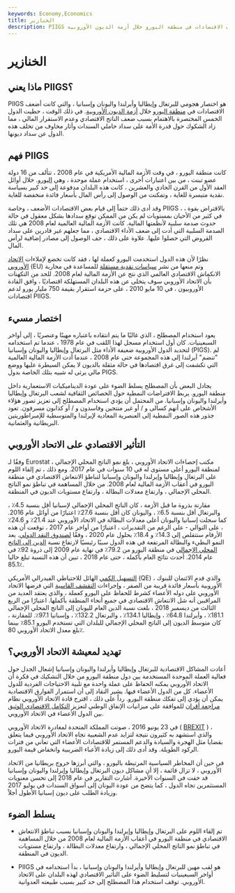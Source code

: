 ```yaml
---
keywords: Economy,Economics
title: الخنازير
description: PIIGS هي اختصار للبرتغال وإيطاليا وأيرلندا واليونان وإسبانيا ، والتي كانت أضعف الاقتصادات في منطقة اليورو خلال أزمة الديون الأوروبية.
---
```


# الخنازير
## ماذا يعني PIIGS؟

PIIGS هو اختصار هجومي للبرتغال وإيطاليا وأيرلندا واليونان وإسبانيا ، والتي كانت أضعف الاقتصادات في [منطقة اليورو](/eurozone) خلال [أزمة الديون الأوروبية](/european-sovereign-debt-crisis). في ذلك الوقت ، حظيت الدول الخمس المختصرة بالاهتمام بسبب ضعف الناتج الاقتصادي وعدم الاستقرار المالي ، مما زاد الشكوك حول قدرة الأمة على سداد حاملي السندات وأثار مخاوف من تخلف هذه الدول عن سداد ديونها.

## فهم PIIGS

كانت منطقة اليورو ، في وقت الأزمة المالية الأمريكية في عام 2008 ، تتألف من 16 دولة عضو تبنت ، من بين اعتبارات أخرى ، استخدام عملة موحدة ، وهي [اليورو](/euro). خلال أوائل العقد الأول من القرن الحادي والعشرين ، كانت هذه البلدان مدفوعة إلى حد كبير بسياسة نقدية متيسرة للغاية ، وتمكنت من الوصول إلى رأس المال بأسعار فائدة منخفضة للغاية.

وقد أدى ذلك حتماً إلى قيام بعض الاقتصادات الأضعف ، وخاصة PIIGS ، بالاقتراض بقوة ، في كثير من الأحيان بمستويات لم يكن من الممكن توقع سدادها بشكل معقول في حالة حدوث صدمة سلبية لأنظمتها المالية. كانت الأزمة المالية العالمية لعام 2008 هي تلك الصدمة السلبية التي أدت إلى ضعف الأداء الاقتصادي ، مما جعلهم غير قادرين على سداد القروض التي حصلوا عليها. علاوة على ذلك ، جف الوصول إلى مصادر إضافية لرأس المال.

نظرًا لأن هذه الدول استخدمت اليورو كعملة لها ، فقد كانت تخضع لإملاءات [الاتحاد الأوروبي](/europeanunion) (EU) وتم منعها من نشر [سياسات نقدية مستقلة](/monetarypolicy) للمساعدة في محاربة الانكماش الاقتصادي العالمي الذي نتج عن الأزمة المالية لعام 2008. للحد من التكهنات بأن الاتحاد الأوروبي سوف يتخلى عن هذه البلدان المستهلكة اقتصاديًا ، وافق القادة الأوروبيون ، في 10 مايو 2010 ، على حزمة استقرار بقيمة 750 مليار يورو لدعم اقتصادات PIIGS.

## اختصار مسيء

يعود استخدام المصطلح ، الذي غالبًا ما يتم انتقاده باعتباره مهينًا وعنصريًا ، إلى أواخر السبعينيات. كان أول استخدام مسجل لهذا اللقب في عام 1978 ، عندما تم استخدامه لتحديد الدول الأوروبية ضعيفة الأداء مثل البرتغال وإيطاليا واليونان وإسبانيا (PIGS). لم "تنضم" أيرلندا إلى هذه المجموعة حتى عام 2008 ، عندما أدت الأزمة المالية العالمية التي تكشفت إلى غرق اقتصادها في حالة مثقلة بالديون لا يمكن السيطرة عليها ووضع مالي يرثى له شبيه بتلك الخاصة بدول PIGS.

يجادل البعض بأن المصطلح يسلط الضوء على عودة الديناميكيات الاستعمارية داخل منطقة اليورو. يربط الافتراضات النمطية حول الخصائص الثقافية لشعب البرتغال وإيطاليا وأيرلندا واليونان وإسبانيا. من المحتمل أن يؤدي استخدام المصطلح إلى تعزيز تصور هؤلاء الأشخاص على أنهم كسالى و / أو غير منتجين وفاسدون و / أو كذابون مسرفون. تعود جذور هذه الصور النمطية إلى العنصرية المعادية لإيرلندا والمتوسطية للإمبراطوريتين البريطانية والعثمانية.

## التأثير الاقتصادي على الاتحاد الأوروبي

وفقًا لـ Eurostat ، مكتب إحصاءات الاتحاد الأوروبي ، بلغ نمو الناتج المحلي الإجمالي لمنطقة اليورو أعلى مستوى له في 10 سنوات في عام 2017. ومع ذلك ، تم إلقاء اللوم على البرتغال وإيطاليا وإيرلندا واليونان وإسبانيا لتباطؤ الانتعاش الاقتصادي في منطقة اليورو في أعقاب الأزمة المالية لعام 2008. من خلال المساهمة في تباطؤ نمو الناتج المحلي الإجمالي ، وارتفاع معدلات البطالة ، وارتفاع مستويات الديون في المنطقة.

مقارنة بذروة ما قبل الأزمة ، كان الناتج المحلي الإجمالي لإسبانيا أقل بنسبة 4.5٪ ، والبرتغال أقل بنسبة 6.5٪ ، واليونان كان أقل بنسبة 27.6٪ اعتبارًا من أوائل عام 2016. كما سجلت إسبانيا واليونان أعلى معدلات البطالة في الاتحاد الأوروبي عند 21.4٪ و 24.6٪ ، على التوالي - على الرغم من التقديرات ، اعتبارًا من أواخر عام 2017 ، توقعت أن هذه الأرقام ستتقلص إلى 14.3٪ و 18.4٪ بحلول عام 2020 ، وفقًا [لصندوق النقد الدولي](/imf). يعد النمو البطيء والبطالة المرتفعة في هذه الدول سببًا رئيسيًا لارتفاع نسبة [الدين إلى الناتج المحلي الإجمالي](/debtgdpratio) في منطقة اليورو من 79.2٪ في نهاية عام 2009 إلى ذروة 92٪ في عام 2014. أحدث نتائج العام بأكمله ، حتى عام 2018 ، تبين أن هذه النسبة تبلغ حاليا 85.1٪.

[التسهيل الكمي](/quantitative-easing) الهائل للاحتياطي الفيدرالي الأمريكي (QE) ، والذي قدم الائتمان للبنوك الأوروبية بأسعار فائدة قريبة من الصفر ، وإجراءات [التقشف القاسية](/austerity) التي فرضها الاتحاد الأوروبي على دوله الأعضاء كشرط للحفاظ على اليورو كعملة ، والذي يعتقد العديد من المراقبين أنه شل الانتعاش الاقتصادي في جميع أنحاء المنطقة بأكملها. اعتبارًا من الربع الثالث من ديسمبر 2018 ، بلغت نسبة الدين العام لليونان إلى الناتج المحلي الإجمالي 181.1٪ ، وأيرلندا 64.8٪ ، وإيطاليا 134.1٪ ، والبرتغال 132.2٪ ، وإسبانيا 97.1٪. للمقارنة ، كان متوسط الديون إلى الناتج المحلي الإجمالي للبلدان التي تستخدم اليورو 85.1٪ بينما بلغ معدل الاتحاد الأوروبي 80٪.

## تهديد لمعيشة الاتحاد الأوروبي؟

أعادت المشاكل الاقتصادية للبرتغال وإيطاليا وأيرلندا واليونان وإسبانيا إشعال الجدل حول فعالية العملة الموحدة المستخدمة بين دول منطقة اليورو من خلال التشكيك في فكرة أن الاتحاد الأوروبي يمكنه الحفاظ على عملة واحدة مع تلبية الاحتياجات الفردية للدول الأعضاء. كل من الدول الأعضاء فيها. يشير النقاد إلى أن استمرار الفوارق الاقتصادية يمكن أن يؤدي إلى تفكك منطقة اليورو. رداً على ذلك ، اقترح قادة الاتحاد الأوروبي نظام [مراجعة أقران](/peer-review) للموافقة على ميزانيات الإنفاق الوطني لتعزيز [التكامل الاقتصادي الوثيق](/economic-integration) بين الدول الأعضاء في الاتحاد الأوروبي.

في 23 يونيو 2016 ، صوتت المملكة المتحدة لمغادرة الاتحاد الأوروبي ( [BREXIT](/brexit) ) ، والذي استشهد به كثيرون نتيجة لتزايد عدم الشعبية تجاه الاتحاد الأوروبي فيما يتعلق بقضايا مثل الهجرة والسيادة والدعم المستمر للاقتصادات الأعضاء التي تعاني من فترات الركود الطويلة. وقد أدى ذلك إلى زيادة الأعباء الضريبية وانخفاض قيمة اليورو.

في حين أن المخاطر السياسية المرتبطة باليورو ، والتي أبرزها خروج بريطانيا من الاتحاد الأوروبي ، لا تزال قائمة ، إلا أن مشاكل ديون البرتغال وإيطاليا وإيرلندا واليونان وإسبانيا قد خفت في السنوات الأخيرة. أشارت التقارير في عام 2018 إلى تحسن معنويات المستثمرين تجاه الدول ، كما يتضح من عودة اليونان إلى أسواق السندات في يوليو 2017 وزيادة الطلب على ديون إسبانيا الأطول أجلاً.

## يسلط الضوء

- تم إلقاء اللوم على البرتغال وإيطاليا وإيرلندا واليونان وإسبانيا بسبب تباطؤ الانتعاش الاقتصادي في منطقة اليورو في أعقاب الأزمة المالية لعام 2008 من خلال المساهمة في تباطؤ نمو الناتج المحلي الإجمالي ، وارتفاع معدلات البطالة ، وارتفاع مستويات الديون في المنطقة.

- PIIGS هو لقب مهين للبرتغال وإيطاليا وأيرلندا واليونان وإسبانيا ، بدأ استخدامه في أواخر السبعينيات لتسليط الضوء على التأثير الاقتصادي لهذه البلدان على الاتحاد الأوروبي. توقف استخدام هذا المصطلح إلى حد كبير بسبب طبيعته العدوانية.

